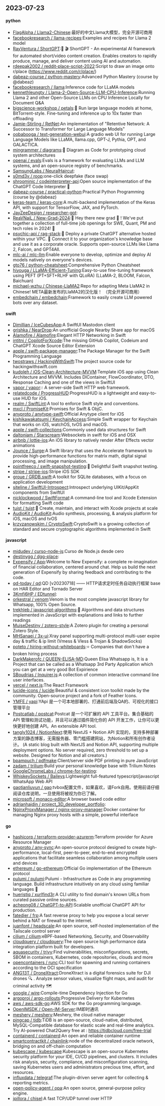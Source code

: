 ## 2023-07-23

#### python
* [FlagAlpha / Llama2-Chinese](https://github.com/FlagAlpha/Llama2-Chinese):最好的中文Llama大模型，完全开源可商用
* [facebookresearch / llama-recipes](https://github.com/facebookresearch/llama-recipes):Examples and recipes for Llama 2 model
* [RayVentura / ShortGPT](https://github.com/RayVentura/ShortGPT):🚀
🎬
ShortGPT - An experimental AI framework for automated short/video content creation. Enables creators to rapidly produce, manage, and deliver content using AI and automation.
* [rdeepak2002 / reddit-place-script-2022](https://github.com/rdeepak2002/reddit-place-script-2022):Script to draw an image onto r/place (https://www.reddit.com/r/place/)
* [dabeaz-course / python-mastery](https://github.com/dabeaz-course/python-mastery):Advanced Python Mastery (course by @dabeaz)
* [facebookresearch / llama](https://github.com/facebookresearch/llama):Inference code for LLaMA models
* [kennethleungty / Llama-2-Open-Source-LLM-CPU-Inference](https://github.com/kennethleungty/Llama-2-Open-Source-LLM-CPU-Inference):Running Llama 2 and other Open-Source LLMs on CPU Inference Locally for Document Q&A
* [bigscience-workshop / petals](https://github.com/bigscience-workshop/petals):🌸
Run large language models at home, BitTorrent-style. Fine-tuning and inference up to 10x faster than offloading
* [Jamie-Stirling / RetNet](https://github.com/Jamie-Stirling/RetNet):An implementation of "Retentive Network: A Successor to Transformer for Large Language Models"
* [oobabooga / text-generation-webui](https://github.com/oobabooga/text-generation-webui):A gradio web UI for running Large Language Models like LLaMA, llama.cpp, GPT-J, Pythia, OPT, and GALACTICA.
* [mingrammer / diagrams](https://github.com/mingrammer/diagrams):🎨
Diagram as Code for prototyping cloud system architectures
* [openai / evals](https://github.com/openai/evals):Evals is a framework for evaluating LLMs and LLM systems, and an open-source registry of benchmarks.
* [SamsungLabs / NeuralHaircut](https://github.com/SamsungLabs/NeuralHaircut):
* [s0md3v / roop](https://github.com/s0md3v/roop):one-click deepfake (face swap)
* [shroominic / codeinterpreter-api](https://github.com/shroominic/codeinterpreter-api):Open source implementation of the ChatGPT Code Interpreter
👾
* [dabeaz-course / practical-python](https://github.com/dabeaz-course/practical-python):Practical Python Programming (course by @dabeaz)
* [keras-team / keras-core](https://github.com/keras-team/keras-core):A multi-backend implementation of the Keras API, with support for TensorFlow, JAX, and PyTorch.
* [JayZeeDesign / researcher-gpt](https://github.com/JayZeeDesign/researcher-gpt):
* [ReaVNaiL / New-Grad-2024](https://github.com/ReaVNaiL/New-Grad-2024):👋
Hey there new grad
🎉
! We've put together a collection of full-time job openings for SWE, Quant, PM and tech roles in 2024!
🚀
* [psychic-api / rag-stack](https://github.com/psychic-api/rag-stack):🤖
Deploy a private ChatGPT alternative hosted within your VPC.
🔮
Connect it to your organization's knowledge base and use it as a corporate oracle. Supports open-source LLMs like Llama 2, Falcon, and GPT4All.
* [mlc-ai / mlc-llm](https://github.com/mlc-ai/mlc-llm):Enable everyone to develop, optimize and deploy AI models natively on everyone's devices.
* [gto76 / python-cheatsheet](https://github.com/gto76/python-cheatsheet):Comprehensive Python Cheatsheet
* [hiyouga / LLaMA-Efficient-Tuning](https://github.com/hiyouga/LLaMA-Efficient-Tuning):Easy-to-use fine-tuning framework using PEFT (PT+SFT+RLHF with QLoRA) (LLaMA-2, BLOOM, Falcon, Baichuan)
* [michael-wzhu / Chinese-LlaMA2](https://github.com/michael-wzhu/Chinese-LlaMA2):Repo for adapting Meta LlaMA2 in Chinese! META最新发布的LlaMA2的汉化版！ （完全开源可商用）
* [embedchain / embedchain](https://github.com/embedchain/embedchain):Framework to easily create LLM powered bots over any dataset.

#### swift
* [Dimillian / IceCubesApp](https://github.com/Dimillian/IceCubesApp):A SwiftUI Mastodon client
* [grishka / NearDrop](https://github.com/grishka/NearDrop):An unofficial Google Nearby Share app for macOS
* [Alamofire / Alamofire](https://github.com/Alamofire/Alamofire):Elegant HTTP Networking in Swift
* [intitni / CopilotForXcode](https://github.com/intitni/CopilotForXcode):The missing GitHub Copilot, Codeium and ChatGPT Xcode Source Editor Extension
* [apple / swift-package-manager](https://github.com/apple/swift-package-manager):The Package Manager for the Swift Programming Language
* [twostraws / HackingWithSwift](https://github.com/twostraws/HackingWithSwift):The project source code for hackingwithswift.com
* [kudoleh / iOS-Clean-Architecture-MVVM](https://github.com/kudoleh/iOS-Clean-Architecture-MVVM):Template iOS app using Clean Architecture and MVVM. Includes DIContainer, FlowCoordinator, DTO, Response Caching and one of the views in SwiftUI
* [vapor / vapor](https://github.com/vapor/vapor):💧
A server-side Swift HTTP web framework.
* [relatedcode / ProgressHUD](https://github.com/relatedcode/ProgressHUD):ProgressHUD is a lightweight and easy-to-use HUD for iOS.
* [realm / SwiftLint](https://github.com/realm/SwiftLint):A tool to enforce Swift style and conventions.
* [mxcl / PromiseKit](https://github.com/mxcl/PromiseKit):Promises for Swift & ObjC.
* [anyproto / anytype-swift](https://github.com/anyproto/anytype-swift):Official Anytype client for iOS
* [kishikawakatsumi / KeychainAccess](https://github.com/kishikawakatsumi/KeychainAccess):Simple Swift wrapper for Keychain that works on iOS, watchOS, tvOS and macOS.
* [apple / swift-collections](https://github.com/apple/swift-collections):Commonly used data structures for Swift
* [daltoniam / Starscream](https://github.com/daltoniam/Starscream):Websockets in swift for iOS and OSX
* [airbnb / lottie-ios](https://github.com/airbnb/lottie-ios):An iOS library to natively render After Effects vector animations
* [Jounce / Surge](https://github.com/Jounce/Surge):A Swift library that uses the Accelerate framework to provide high-performance functions for matrix math, digital signal processing, and image manipulation.
* [pointfreeco / swift-snapshot-testing](https://github.com/pointfreeco/swift-snapshot-testing):📸
Delightful Swift snapshot testing.
* [stripe / stripe-ios](https://github.com/stripe/stripe-ios):Stripe iOS SDK
* [groue / GRDB.swift](https://github.com/groue/GRDB.swift):A toolkit for SQLite databases, with a focus on application development
* [siteline / SwiftUI-Introspect](https://github.com/siteline/SwiftUI-Introspect):Introspect underlying UIKit/AppKit components from SwiftUI
* [nicklockwood / SwiftFormat](https://github.com/nicklockwood/SwiftFormat):A command-line tool and Xcode Extension for formatting Swift code
* [tuist / tuist](https://github.com/tuist/tuist):🚀
Create, maintain, and interact with Xcode projects at scale
* [AudioKit / AudioKit](https://github.com/AudioKit/AudioKit):Audio synthesis, processing, & analysis platform for iOS, macOS and tvOS
* [krzyzanowskim / CryptoSwift](https://github.com/krzyzanowskim/CryptoSwift):CryptoSwift is a growing collection of standard and secure cryptographic algorithms implemented in Swift

#### javascript
* [midudev / curso-node-js](https://github.com/midudev/curso-node-js):Curso de Node.js desde cero
* [destinygg / dgg-place](https://github.com/destinygg/dgg-place):
* [Expensify / App](https://github.com/Expensify/App):Welcome to New Expensify: a complete re-imagination of financial collaboration, centered around chat. Help us build the next generation of Expensify by sharing feedback and contributing to the code.
* [qd-today / qd](https://github.com/qd-today/qd):QD [v20230718] —— HTTP请求定时任务自动执行框架 base on HAR Editor and Tornado Server
* [3Kmfi6HP / EDtunnel](https://github.com/3Kmfi6HP/EDtunnel):
* [orkestral / venom](https://github.com/orkestral/venom):Venom is the most complete javascript library for Whatsapp, 100% Open Source.
* [trekhleb / javascript-algorithms](https://github.com/trekhleb/javascript-algorithms):📝
Algorithms and data structures implemented in JavaScript with explanations and links to further readings
* [MuiseDestiny / zotero-style](https://github.com/MuiseDestiny/zotero-style):A Zotero plugin for creating a personal Zotero Style.
* [MHSanaei / 3x-ui](https://github.com/MHSanaei/3x-ui):Xray panel supporting multi-protocol multi-user expire day & traffic & ip limit (Vmess & Vless & Trojan & ShadowSocks)
* [poteto / hiring-without-whiteboards](https://github.com/poteto/hiring-without-whiteboards):⭐️
Companies that don't have a broken hiring process
* [DarkMakerofc / QUEEN-ELISA-MD](https://github.com/DarkMakerofc/QUEEN-ELISA-MD):Queen Elisa Whatsapp is, It is a Project that can be called as a Whatsapp 3rd Party Application which you can get at a very good Bot Expirience
* [SBoudrias / Inquirer.js](https://github.com/SBoudrias/Inquirer.js):A collection of common interactive command line user interfaces.
* [vercel / next.js](https://github.com/vercel/next.js):The React Framework
* [lucide-icons / lucide](https://github.com/lucide-icons/lucide):Beautiful & consistent icon toolkit made by the community. Open-source project and a fork of Feather Icons.
* [YMFE / yapi](https://github.com/YMFE/yapi):YApi 是一个可本地部署的、打通前后端及QA的、可视化的接口管理平台
* [Postcatlab / postcat](https://github.com/Postcatlab/postcat):Postcat 是一个可扩展的 API 工具平台。集合基础的 API 管理和测试功能，并且可以通过插件简化你的 API 开发工作，让你可以更快更好地创建 API。An extensible API tool.
* [tangly1024 / NotionNext](https://github.com/tangly1024/NotionNext):使用 NextJS + Notion API 实现的，支持多种部署方案的静态博客，无需服务器、零门槛搭建网站，为Notion和所有创作者设计。 (A static blog built with NextJS and Notion API, supporting multiple deployment options. No server required, zero threshold to set up a website. Designed for Notion and all creators.)
* [bpampuch / pdfmake](https://github.com/bpampuch/pdfmake):Client/server side PDF printing in pure JavaScript
* [zadam / trilium](https://github.com/zadam/trilium):Build your personal knowledge base with Trilium Notes
* [GoogleChromeLabs / chrome-for-testing](https://github.com/GoogleChromeLabs/chrome-for-testing):
* [WhiskeySockets / Baileys](https://github.com/WhiskeySockets/Baileys):Lightweight full-featured typescript/javascript WhatsApp Web API
* [gaotianliuyun / gao](https://github.com/gaotianliuyun/gao):tvbox配置文件，如果喜欢，请Fork自用。使用前请仔细阅读仓库说明，一旦使用将被视为你已了解。
* [microsoft / monaco-editor](https://github.com/microsoft/monaco-editor):A browser based code editor
* [adrianhajdin / project_3D_developer_portfolio](https://github.com/adrianhajdin/project_3D_developer_portfolio):
* [NginxProxyManager / nginx-proxy-manager](https://github.com/NginxProxyManager/nginx-proxy-manager):Docker container for managing Nginx proxy hosts with a simple, powerful interface

#### go
* [hashicorp / terraform-provider-azurerm](https://github.com/hashicorp/terraform-provider-azurerm):Terraform provider for Azure Resource Manager
* [anyproto / any-sync](https://github.com/anyproto/any-sync):An open-source protocol designed to create high-performance, local-first, peer-to-peer, end-to-end encrypted applications that facilitate seamless collaboration among multiple users and devices
* [ethereum / go-ethereum](https://github.com/ethereum/go-ethereum):Official Go implementation of the Ethereum protocol
* [pulumi / pulumi](https://github.com/pulumi/pulumi):Pulumi - Infrastructure as Code in any programming language. Build infrastructure intuitively on any cloud using familiar languages
🚀
* [hueristiq / xurlfind3r](https://github.com/hueristiq/xurlfind3r):A CLI utility to find domain's known URLs from curated passive online sources.
* [acheong08 / ChatGPT-to-API](https://github.com/acheong08/ChatGPT-to-API):Scalable unofficial ChatGPT API for production.
* [fatedier / frp](https://github.com/fatedier/frp):A fast reverse proxy to help you expose a local server behind a NAT or firewall to the internet.
* [juanfont / headscale](https://github.com/juanfont/headscale):An open source, self-hosted implementation of the Tailscale control server
* [cilium / cilium](https://github.com/cilium/cilium):eBPF-based Networking, Security, and Observability
* [cloudquery / cloudquery](https://github.com/cloudquery/cloudquery):The open source high performance data integration platform built for developers.
* [aquasecurity / trivy](https://github.com/aquasecurity/trivy):Find vulnerabilities, misconfigurations, secrets, SBOM in containers, Kubernetes, code repositories, clouds and more
* [opencontainers / runc](https://github.com/opencontainers/runc):CLI tool for spawning and running containers according to the OCI specification
* [ANG13T / DroneXtract](https://github.com/ANG13T/DroneXtract):DroneXtract is a digital forensics suite for DJI drones
🔍
. Analyze sensor values, visualize flight maps, and audit for criminal activity
🗺
* [google / wire](https://github.com/google/wire):Compile-time Dependency Injection for Go
* [argoproj / argo-rollouts](https://github.com/argoproj/argo-rollouts):Progressive Delivery for Kubernetes
* [aws / aws-sdk-go](https://github.com/aws/aws-sdk-go):AWS SDK for the Go programming language.
* [OpenIMSDK / Open-IM-Server](https://github.com/OpenIMSDK/Open-IM-Server):IM即时通讯
* [meshery / meshery](https://github.com/meshery/meshery):Meshery, the cloud native manager
* [pingcap / tidb](https://github.com/pingcap/tidb):TiDB is an open-source, cloud-native, distributed, MySQL-Compatible database for elastic scale and real-time analytics. Try AI-powered Chat2Query free at : https://tidbcloud.com/free-trial
* [containerd / containerd](https://github.com/containerd/containerd):An open and reliable container runtime
* [smartcontractkit / chainlink](https://github.com/smartcontractkit/chainlink):node of the decentralized oracle network, bridging on and off-chain computation
* [kubescape / kubescape](https://github.com/kubescape/kubescape):Kubescape is an open-source Kubernetes security platform for your IDE, CI/CD pipelines, and clusters. It includes risk analysis, security, compliance, and misconfiguration scanning, saving Kubernetes users and administrators precious time, effort, and resources.
* [influxdata / telegraf](https://github.com/influxdata/telegraf):The plugin-driven server agent for collecting & reporting metrics.
* [open-policy-agent / opa](https://github.com/open-policy-agent/opa):An open source, general-purpose policy engine.
* [jpillora / chisel](https://github.com/jpillora/chisel):A fast TCP/UDP tunnel over HTTP
